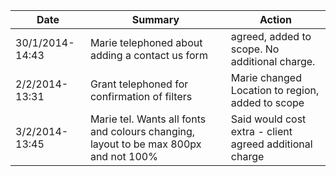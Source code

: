 | Date | Summary | Action |
| --- | --- | --- |
| 30/1/2014-14:43 | Marie telephoned about adding a contact us form | agreed, added to scope. No additional charge. |
| 2/2/2014-13:31 | Grant telephoned for confirmation of filters | Marie changed Location to region, added to scope |
| 3/2/2014-13:45 | Marie tel. Wants all fonts and colours changing, layout to be max 800px and not 100% | Said would cost extra - client agreed additional charge |
